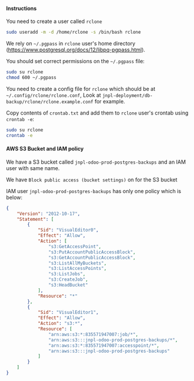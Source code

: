 #### Instructions
You need to create a user called `rclone`

```bash
sudo useradd -m -d /home/rclone -s /bin/bash rclone
```

We rely on `~/.pgpass` in `rclone` user's home directory (https://www.postgresql.org/docs/12/libpq-pgpass.html).

You should set correct permissions on the `~/.pgpass` file:
```bash
sudo su rclone
chmod 600 ~/.pgpass
```

You need to create a config file for `rclone` which should be at `~/.config/rclone/rclone.conf`, Look at `jnpl-deployment/db-backup/rclone/rclone.example.conf` for example.

Copy contents of `crontab.txt` and add them to `rclone` user's crontab using `crontab -e`:
```bash
sudo su rclone
crontab -e
```

#### AWS S3 Bucket and IAM policy
We have a S3 bucket called `jnpl-odoo-prod-postgres-backups` and an IAM user with same name.

We have `Block public access (bucket settings)` on for the S3 bucket

IAM user `jnpl-odoo-prod-postgres-backups` has only one policy which is below:

```json
{
    "Version": "2012-10-17",
    "Statement": [
        {
            "Sid": "VisualEditor0",
            "Effect": "Allow",
            "Action": [
                "s3:GetAccessPoint",
                "s3:PutAccountPublicAccessBlock",
                "s3:GetAccountPublicAccessBlock",
                "s3:ListAllMyBuckets",
                "s3:ListAccessPoints",
                "s3:ListJobs",
                "s3:CreateJob",
                "s3:HeadBucket"
            ],
            "Resource": "*"
        },
        {
            "Sid": "VisualEditor1",
            "Effect": "Allow",
            "Action": "s3:*",
            "Resource": [
                "arn:aws:s3:*:835571947007:job/*",
                "arn:aws:s3:::jnpl-odoo-prod-postgres-backups/*",
                "arn:aws:s3:*:835571947007:accesspoint/*",
                "arn:aws:s3:::jnpl-odoo-prod-postgres-backups"
            ]
        }
    ]
}
```
